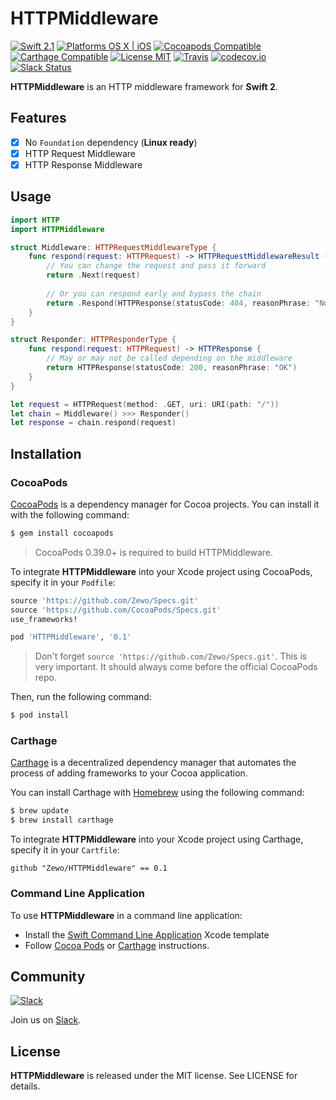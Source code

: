 HTTPMiddleware
==============

[![Swift 2.1](https://img.shields.io/badge/Swift-2.1-orange.svg?style=flat)](https://developer.apple.com/swift/)
[![Platforms OS X | iOS](https://img.shields.io/badge/Platforms-OS%20X%20%7C%20iOS-lightgray.svg?style=flat)](https://developer.apple.com/swift/)
[![Cocoapods Compatible](https://img.shields.io/badge/Cocoapods-Compatible-4BC51D.svg?style=flat)](https://cocoapods.org/pods/HTTPMiddleware)
[![Carthage Compatible](https://img.shields.io/badge/Carthage-Compatible-4BC51D.svg?style=flat)](https://github.com/Carthage/Carthage)
[![License MIT](https://img.shields.io/badge/License-MIT-blue.svg?style=flat)](https://tldrlegal.com/license/mit-license)
[![Travis](https://img.shields.io/badge/Build-Passing-4BC51D.svg?style=flat)](https://travis-ci.org/Zewo/HTTPMiddleware)
[![codecov.io](http://codecov.io/github/Zewo/HTTPMiddleware/coverage.svg?branch=master)](http://codecov.io/github/Zewo/HTTPMiddleware?branch=master)
[![Slack Status](https://zewo-slackin.herokuapp.com/badge.svg)](https://zewo-slackin.herokuapp.com)

**HTTPMiddleware** is an HTTP middleware framework for **Swift 2**.

## Features

- [x] No `Foundation` dependency (**Linux ready**)
- [x] HTTP Request Middleware
- [x] HTTP Response Middleware

## Usage

```swift
import HTTP
import HTTPMiddleware

struct Middleware: HTTPRequestMiddlewareType {
    func respond(request: HTTPRequest) -> HTTPRequestMiddlewareResult {
        // You can change the request and pass it forward
        return .Next(request)
        
        // Or you can respond early and bypass the chain
        return .Respond(HTTPResponse(statusCode: 404, reasonPhrase: "Not Found"))
    }
}

struct Responder: HTTPResponderType {
    func respond(request: HTTPRequest) -> HTTPResponse {
        // May or may not be called depending on the middleware
        return HTTPResponse(statusCode: 200, reasonPhrase: "OK")
    }
}

let request = HTTPRequest(method: .GET, uri: URI(path: "/"))
let chain = Middleware() >>> Responder()
let response = chain.respond(request)
```

## Installation

### CocoaPods

[CocoaPods](http://cocoapods.org) is a dependency manager for Cocoa projects. You can install it with the following command:

```bash
$ gem install cocoapods
```

> CocoaPods 0.39.0+ is required to build HTTPMiddleware.

To integrate **HTTPMiddleware** into your Xcode project using CocoaPods, specify it in your `Podfile`:

```ruby
source 'https://github.com/Zewo/Specs.git'
source 'https://github.com/CocoaPods/Specs.git'
use_frameworks!

pod 'HTTPMiddleware', '0.1'
```
> Don't forget  `source 'https://github.com/Zewo/Specs.git'`. This is very important. It should always come before the official CocoaPods repo.

Then, run the following command:

```bash
$ pod install
```

### Carthage

[Carthage](https://github.com/Carthage/Carthage) is a decentralized dependency manager that automates the process of adding frameworks to your Cocoa application.

You can install Carthage with [Homebrew](http://brew.sh/) using the following command:

```bash
$ brew update
$ brew install carthage
```

To integrate **HTTPMiddleware** into your Xcode project using Carthage, specify it in your `Cartfile`:

```ogdl
github "Zewo/HTTPMiddleware" == 0.1
```

### Command Line Application

To use **HTTPMiddleware** in a command line application:

- Install the [Swift Command Line Application](https://github.com/Zewo/Swift-Command-Line-Application-Template) Xcode template
- Follow [Cocoa Pods](#cocoapods) or [Carthage](#carthage) instructions.

## Community

[![Slack](http://s13.postimg.org/ybwy92ktf/Slack.png)](https://zewo-slackin.herokuapp.com)

Join us on [Slack](https://zewo-slackin.herokuapp.com).

License
-------

**HTTPMiddleware** is released under the MIT license. See LICENSE for details.

